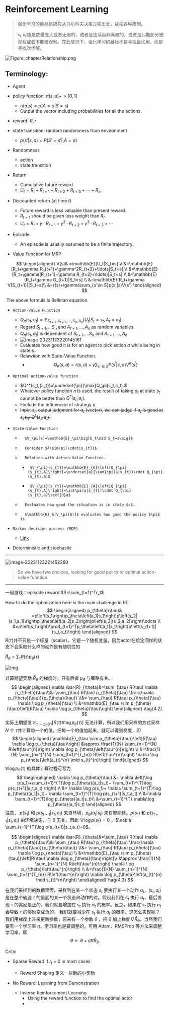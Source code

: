 # Reinforcement Learning

> 强化学习的目标是研究从马尔科夫决策过程出发，放松各种限制。
>
> $s_t$ 可能是数量庞大或者无限的，或者是连续而非离散的，或者是只能部分被观察或者不能被观察。在此情况下，强化学习的目标不是寻找最优解，而是寻找次优解。

![Figure_chapterRelationship.png](static/Figure_chapterRelationship.png)

## **Terminology:**

- Agent
- policy function: $\pi(s,a) -> [0,1]$
  - $\pi(a|s)=p(A=a|S=s)$
  - Output the vector including probabilities for all the actions.
- reward: $R,r$
- state transition: random  randomness from environment
  - $p(s'|s,a)=P(S'=s'|,A=a)$
- Randomness
  - action
  - state transition 
- Return
  - Cumulative future reward
  - $U_t=R_t+R_{t+1}+R_{t+2}+R_{t+3}+\cdots+R_n.$
- Discounted return (at time $t$)
  - Future reward is less valuable than present reward.
  - $R_{t+1}$ should be given less weight than $R_t$.
  - $U_t=R_t+\gamma\cdot R_{t+1}+\gamma^2\cdot R_{t+2}+\gamma^3\cdot R_{t+3}+\cdots$
- Episode
  - An episode is usually assumed to be a finite trajectory. 

- Value Function for MRP

$$
\begin{aligned}
V(s)& =\mathbb{E}[U_t|S_t=s]  \\
&=\mathbb{E}[R_t+\gamma R_{t+1}+\gamma^2R_{t+2}+\ldots|S_t=s] \\
&=\mathbb{E}[R_t+\gamma(R_{t+1}+\gamma R_{t+2}+\ldots)|S_t=s] \\
&=\mathbb{E}[R_t+\gamma G_{t+1}|S_t=s] \\
&=\mathbb{E}[R_t+\gamma V(S_{t+1})|S_t=s]\\
&=r(s)+\gamma\sum_{s'\in S}p(s'|s)V(s')
\end{aligned}
$$

​		The above formula is Bellman equation.


- 	  Action-Value Function
  -  $Q_\pi(s_t,a_t)=\mathbb{E}_{S_{t+1},A_{t+1},\cdots,S_n,A_n}\Big[U_t\Big|S_t=s_t,A_t=a_t\Big]$
  -  Regard $S_{t+1},...S_n$ and $A_{t+1},...,A_n$ as random variables. 
  -  $Q_\pi(s_t,a_t)$ is dependent of $S_{t+1},...S_n$ and $A_{t+1},...,A_n$.
  -  ![image-20231123220145161](static/image-20231123220145161.png)
  -  Evaluates how good it is for an agent to pick action $a$ while being in state $s$.
  -  Relawtion with State-Value Function.
     -  $$Q_\pi(s,a)=r(s,a)+\gamma\sum_{s^{\prime}\in S}P(s^{\prime}|s,a)V^\pi(s^{\prime})$$
- 	  Optimal action-value function

  - $Q^*(s_t,{a_t})=\underset{\pi}{\max}Q_\pi(s_t,a_t).$
  - Whatever policy function $π$ is used, the result of taking $a_t$ at state $s_t$ cannot be better than $Q^*(s_t,{a_t})$.
  - Exclude the influenced of strategy $\pi$.
  - ~~Input $s_t$, output judgment for $a_t$ (vector), we can judge if $a_t$ is good at $s_t$ by $Q^*(s_t,a_t)$.~~
- 	  State-Value Function

  - 	  $V_\pi(s)=\mathbb{E}_\pi\big[U_t\mid S_t=s\big]$
  - 	  Consider $A\sim\pi(\cdot|s_{t})$.
  - 	  Relation with Action-Value Function.

       - 	  $V_{\pi}(s_{t})=\mathbb{E}_{A}\left[Q_{\pi}(s_{t},A)\right]=\underset{a}{\sum}\pi(a|s_{t})\cdot Q_{\pi}(s_{t},a)$
       - 	  $V_{\pi}(s_{t})=\mathbb{E}_{A}\left[Q_{\pi}(s_{t},A)\right]=\int\pi(a|s_{t})\cdot Q_{\pi}(s_{t},a)\text{d}a$

  - 	  Evaluates how good the situation is in state $s$.

  - 	  $\mathbb{E}_S[V_\pi(S)]$ evaluates how good the policy $\pi$ is.
- 	  Markov decision process (MDP)

  - [Link](https://hrl.boyuai.com/chapter/1/%E9%A9%AC%E5%B0%94%E5%8F%AF%E5%A4%AB%E5%86%B3%E7%AD%96%E8%BF%87%E7%A8%8B)

- Deterministic and stochastic

---

![image-20231123221452360](static/image-20231123221452360.png)

> So we have two choices, looking for good policy or optimal action-value function.

---





一局游戏：episode  reward $R=\sum_{t=1}^Tr_t$

How to do the optimization here is the main challenge in RL.
$$
\begin{aligned}
p_{\theta}(\tau)& =p\left(s_1\right)p_\theta\left(a_1|s_1\right)p\left(s_2|(s_1,a_1)\right)p_\theta\left(a_2|s_2\right)p\left(s_3|(s_2,a_2)\right)\cdots   \\
&=p\left(s_1\right)\prod_{t=1}^Tp_\theta\left(a_t|s_t\right)p\left(s_{t+1}|(s_t,a_t)\right)
\end{aligned}
$$
$R(τ)$并不只是一个标量（scalar），它是一个随机变量，因为actor在给定同样的状态下会采取什么样的动作是有随机性的  

$\bar{R}_\theta=\sum_\tau R(\tau)p_\theta(\tau)$

![img](static/4.6.png)

计算期望奖励 $\bar{R}_{\theta}$ 的梯度时，只有后者 $p_\theta$ 与策略有关。
$$
\begin{aligned}
        \nabla \bar{R}_{\theta}&=\sum_{\tau} R(\tau) \nabla p_{\theta}(\tau)\\&=\sum_{\tau} R(\tau) p_{\theta}(\tau) \frac{\nabla p_{\theta}(\tau)}{p_{\theta}(\tau)} \\&=
        \sum_{\tau} R(\tau) p_{\theta}(\tau) \nabla \log p_{\theta}(\tau) \\
        &=\mathbb{E}_{\tau \sim p_{\theta}(\tau)}\left[R(\tau) \nabla \log p_{\theta}(\tau)\right]
        \end{aligned} \tag{4.2}
$$
实际上期望值 $\mathbb{E}_{\tau \sim p_{\theta}(\tau)}\left[R(\tau) \nabla \log p_{\theta}(\tau)\right]$ 无法计算，所以我们用采样的方式采样 $N$ 个 $\tau$并计算每一个的值，把每一个的值加起来，就可以得到梯度，即
$$
\begin{aligned}
        \mathbb{E}_{\tau \sim p_{\theta}(\tau)}\left[R(\tau) \nabla \log p_{\theta}(\tau)\right] &\approx \frac{1}{N} \sum_{n=1}^{N} R\left(\tau^{n}\right) \nabla \log p_{\theta}\left(\tau^{n}\right) \\
        &=\frac{1}{N} \sum_{n=1}^{N} \sum_{t=1}^{T_{n}} R\left(\tau^{n}\right) \nabla \log p_{\theta}\left(a_{t}^{n} \mid s_{t}^{n}\right)
        \end{aligned}
$$
$\nabla \log p_{\theta}(\tau)$ 的具体计算过程可写为
$$
    \begin{aligned}
        \nabla \log p_{\theta}(\tau) &= \nabla \left(\log p(s_1)+\sum_{t=1}^{T}\log p_{\theta}(a_t|s_t)+ \sum_{t=1}^{T}\log p(s_{t+1}|s_t,a_t) \right) \\
        &= \nabla \log p(s_1)+ \nabla \sum_{t=1}^{T}\log p_{\theta}(a_t|s_t)+  \nabla \sum_{t=1}^{T}\log p(s_{t+1}|s_t,a_t) \\
        &=\nabla \sum_{t=1}^{T}\log p_{\theta}(a_t|s_t)\\
        &=\sum_{t=1}^{T} \nabla\log p_{\theta}(a_t|s_t)
        \end{aligned}
$$
注意， $p(s_1)$ 和 $p(s_{t+1}|s_t,a_t)$ 来自环境，$p_\theta(a_t|s_t)$ 来自智能体。$p(s_1)$ 和 $p(s_{t+1}|s_t,a_t)$ 由环境决定，与 $\theta$ 无关，因此 $\nabla \log p(s_1)=0$ ，$\nabla \sum_{t=1}^{T}\log p(s_{t+1}|s_t,a_t)=0$。

$$
\begin{aligned}
        \nabla \bar{R}_{\theta}&=\sum_{\tau} R(\tau) \nabla p_{\theta}(\tau)\\&=\sum_{\tau} R(\tau) p_{\theta}(\tau) \frac{\nabla p_{\theta}(\tau)}{p_{\theta}(\tau)} \\&=
        \sum_{\tau} R(\tau) p_{\theta}(\tau) \nabla \log p_{\theta}(\tau) \\
        &=\mathbb{E}_{\tau \sim p_{\theta}(\tau)}\left[R(\tau) \nabla \log p_{\theta}(\tau)\right]\\
        &\approx \frac{1}{N} \sum_{n=1}^{N} R\left(\tau^{n}\right) \nabla \log p_{\theta}\left(\tau^{n}\right) \\
        &=\frac{1}{N} \sum_{n=1}^{N} \sum_{t=1}^{T_{n}} R\left(\tau^{n}\right) \nabla \log p_{\theta}\left(a_{t}^{n} \mid s_{t}^{n}\right)
        \end{aligned} \tag{4.3}
$$

在我们采样到的数据里面，采样到在某一个状态 $s_t$ 要执行某一个动作 $a_t$，$(s_t,a_t)$ 是在整个轨迹 $\tau$ 的里面的某一个状态和动作的对。假设我们在 $s_t$ 执行 $a_t$，最后发现 $\tau$ 的奖励是正的，我们就要增加在 $s_t$ 执行 $a_t$ 的概率。反之，如果在 $s_t$ 执行 $a_t$ 会导致 $\tau$ 的奖励变成负的， 我们就要减少在 $s_t$ 执行 $a_t$ 的概率。这怎么实现呢？我们用梯度上升来更新参数，原来有一个参数 $\theta$ ，把 $\theta$  加上梯度$\nabla \bar{R}_{\theta}$，当然我们要有一个学习率 $\eta$，学习率也是要调整的，可用 Adam、RMSProp 等方法来调整学习率，即
$$
\theta \leftarrow \theta+\eta \nabla \bar{R}_{\theta}
$$








Critic

- Sparse Reward  If $r_t$ = 0 in most cases
  - Reward Shaping 定义一些新的小奖励

- No Reward: Learning from Demonstration
  - Inverse Reinforcement Learning
    - Using the reward function to find the optimal actor
    - 
